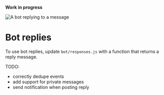 **Work in progress**

![A bot replying to a message](https://cdn.glitch.com/a4825d5c-d1d6-4780-8464-8636780177ef%2Fbot-replies.png?1539088559939)

# Bot replies

To use bot replies, update `bot/responses.js` with a function that returns a reply message.


TODO:

- correctly dedupe events
- add support for private messages
- send notification when posting reply

